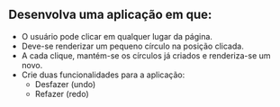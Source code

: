 ## Desenvolva uma aplicação em que:

* O usuário pode clicar em qualquer lugar da página.
* Deve-se renderizar um pequeno círculo na posição clicada.
* A cada clique, mantém-se os círculos já criados e renderiza-se um novo.
* Crie duas funcionalidades para a aplicação:
  * Desfazer (undo)
  * Refazer (redo)